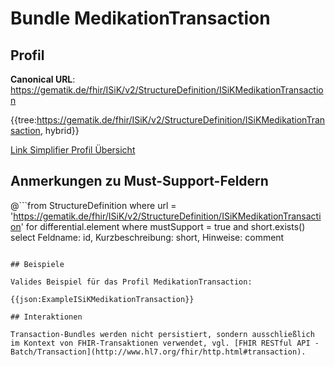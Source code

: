# Bundle MedikationTransaction

## Profil

**Canonical URL**: https://gematik.de/fhir/ISiK/v2/StructureDefinition/ISiKMedikationTransaction

{{tree:https://gematik.de/fhir/ISiK/v2/StructureDefinition/ISiKMedikationTransaction, hybrid}}

[Link Simplifier Profil Übersicht](https://gematik.de/fhir/ISiK/v2/StructureDefinition/ISiKMedikationTransaction)

## Anmerkungen zu Must-Support-Feldern

@```from
	StructureDefinition
where
    url = 'https://gematik.de/fhir/ISiK/v2/StructureDefinition/ISiKMedikationTransaction'
for differential.element
where mustSupport = true
  and short.exists()
select
	Feldname: id, Kurzbeschreibung: short, Hinweise: comment
```

## Beispiele

Valides Beispiel für das Profil MedikationTransaction:

{{json:ExampleISiKMedikationTransaction}}

## Interaktionen

Transaction-Bundles werden nicht persistiert, sondern ausschließlich im Kontext von FHIR-Transaktionen verwendet, vgl. [FHIR RESTful API - Batch/Transaction](http://www.hl7.org/fhir/http.html#transaction).
